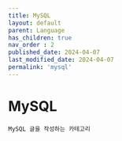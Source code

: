 ```yaml
---
title: MySQL
layout: default
parent: Language
has_children: true
nav_order : 2
published_date: 2024-04-07
last_modified_date: 2024-04-07
permalink: 'mysql'
---
```


# MySQL

`MySQL 글을 작성하는 카테고리`
